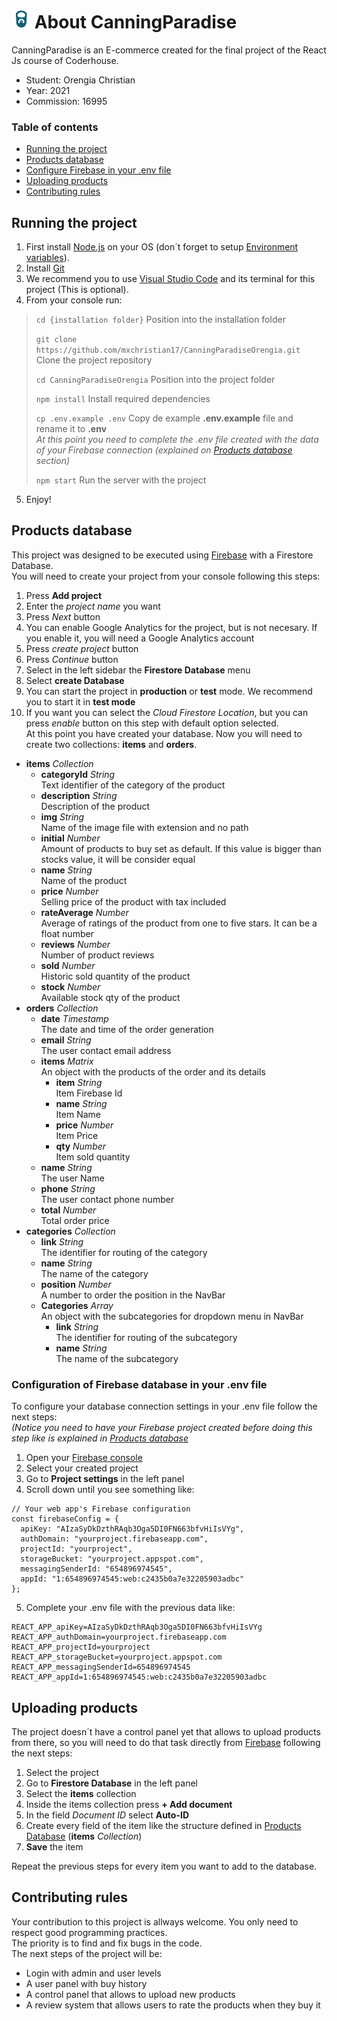 # <img src="public/logo192.png" width="30" height="30"> About CanningParadise

CanningParadise is an E-commerce created for the final project of the React Js course of Coderhouse.

  - Student: Orengia Christian
  - Year: 2021
  - Commission: 16995

### Table of contents
  - [Running the project](#running-the-project)
  - [Products database](#products-database)
  - [Configure Firebase in your .env file](#configuration-of-firebase-database-in-your-env-file)
  - [Uploading products](#uploading-products)
  - [Contributing rules](#contributing-rules)

## Running the project

1. First install [Node.js](https://nodejs.org/es/) on your OS (don´t forget to setup [Environment variables](https://bertofern.wordpress.com/2019/01/08/solucion-node-js-npm-no-reconocido-como-comando-interno-o-externo/)).
2. Install [Git](https://git-scm.com/)
3. We recommend you to use [Visual Studio Code](https://code.visualstudio.com/download) and its terminal for this project (This is optional).
4. From your console run:

> `cd {installation folder}` Position into the installation folder
>
> `git clone https://github.com/mxchristian17/CanningParadiseOrengia.git` Clone the project repository
>
> `cd CanningParadiseOrengia` Position into the project folder
>
> `npm install` Install required dependencies
>
> `cp .env.example .env` Copy de example **.env.example** file and rename it to **.env**  
> *At this point you need to complete the .env file created with the data of your Firebase connection (explained on [Products database](#configuration-of-firebase-database-in-your-env-file) section)*
>
> `npm start` Run the server with the project
    
5. Enjoy!

## Products database

This project was designed to be executed using [Firebase](https://firebase.google.com/) with a Firestore Database.  
You will need to create your project from your console following this steps:
1. Press **Add project**
2. Enter the *project name* you want
3. Press *Next* button
4. You can enable Google Analytics for the project, but is not necesary. If you enable it, you will need a Google Analytics account
5. Press *create project* button
6. Press *Continue* button
7. Select in the left sidebar the **Firestore Database** menu
8. Select **create Database**
9. You can start the project in **production** or **test** mode. We recommend you to start it in **test mode**
10. If you want you can select the *Cloud Firestore Location*, but you can press *enable* button on this step with default option selected.  
At this point you have created your database. Now you will need to create two collections: **items** and **orders**.
  - **items** *Collection*
    - **categoryId** *String*  
    Text identifier of the category of the product
    - **description** *String*  
    Description of the product
    - **img** *String*  
    Name of the image file with extension and no path
    - **initial** *Number*  
    Amount of products to buy set as default. If this value is bigger than stocks value, it will be consider equal
    - **name** *String*  
    Name of the product
    - **price** *Number*  
    Selling price of the product with tax included
    - **rateAverage** *Number*  
    Average of ratings of the product from one to five stars. It can be a float number
    - **reviews** *Number*  
    Number of product reviews
    - **sold** *Number*  
    Historic sold quantity of the product
    - **stock** *Number*  
    Available stock qty of the product
  - **orders** *Collection*
    - **date** *Timestamp*  
    The date and time of the order generation
    - **email** *String*  
    The user contact email address
    - **items** *Matrix*  
    An object with the products of the order and its details
      - **item** *String*  
      Item Firebase Id
      - **name** *String*  
      Item Name
      - **price** *Number*  
      Item Price
      - **qty** *Number*  
      Item sold quantity
    - **name** *String*  
    The user Name
    - **phone** *String*  
    The user contact phone number
    - **total** *Number*  
    Total order price
  - **categories** *Collection*
    - **link** *String*  
    The identifier for routing of the category
    - **name** *String*  
    The name of the category
    - **position** *Number*  
    A number to order the position in the NavBar
    - **Categories** *Array*  
    An object with the subcategories for dropdown menu in NavBar
      - **link** *String*  
      The identifier for routing of the subcategory
      - **name** *String*  
      The name of the subcategory

### Configuration of Firebase database in your **.env** file

To configure your database connection settings in your .env file follow the next steps:  
*(Notice you need to have your Firebase project created before doing this step like is explained in [Products database](#products-database)*
1. Open your [Firebase console](https://console.firebase.google.com/)
2. Select your created project
3. Go to **Project settings** in the left panel
4. Scroll down until you see something like:  
~~~
// Your web app's Firebase configuration
const firebaseConfig = {
  apiKey: "AIzaSyDkDzthRAqb3Oga5DI0FN663bfvHiIsVYg",
  authDomain: "yourproject.firebaseapp.com",
  projectId: "yourproject",
  storageBucket: "yourproject.appspot.com",
  messagingSenderId: "654896974545",
  appId: "1:654896974545:web:c2435b0a7e32205903adbc"
};
~~~
5. Complete your .env file with the previous data like:
~~~
REACT_APP_apiKey=AIzaSyDkDzthRAqb3Oga5DI0FN663bfvHiIsVYg
REACT_APP_authDomain=yourproject.firebaseapp.com
REACT_APP_projectId=yourproject
REACT_APP_storageBucket=yourproject.appspot.com
REACT_APP_messagingSenderId=654896974545
REACT_APP_appId=1:654896974545:web:c2435b0a7e32205903adbc
~~~

## Uploading products

The project doesn´t have a control panel yet that allows to upload products from there, so you will need to do that task directly from [Firebase](https://console.firebase.google.com/) following the next steps:
1. Select the project
2. Go to **Firestore Database** in the left panel
3. Select the **items** collection
4. Inside the items collection press **+ Add document**
5. In the field *Document ID* select **Auto-ID**
6. Create every field of the item like the structure defined in [Products Database](#products-database) (**items** *Collection*)
7. **Save** the item

Repeat the previous steps for every item you want to add to the database.

## Contributing rules

 Your contribution to this project is allways welcome. You only need to respect good programming practices.  
 The priority is to find and fix bugs in the code.  
 The next steps of the project will be:
 - Login with admin and user levels
 - A user panel with buy history
 - A control panel that allows to upload new products
 - A review system that allows users to rate the products when they buy it